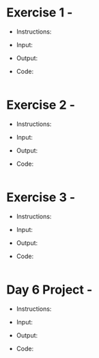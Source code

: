 # Exercise 1 - 
- Instructions:<br>


- Input:<br>


- Output:<br>


- Code:
```py

```

# Exercise 2 - 
- Instructions:<br>


- Input:<br>


- Output:<br>


- Code:
```py

```

# Exercise 3 - 
- Instructions:<br>


- Input:<br>


- Output:<br>


- Code:
```py

```

# Day 6 Project -
- Instructions:<br>


- Input:<br>


- Output:<br>


- Code:
```py

```